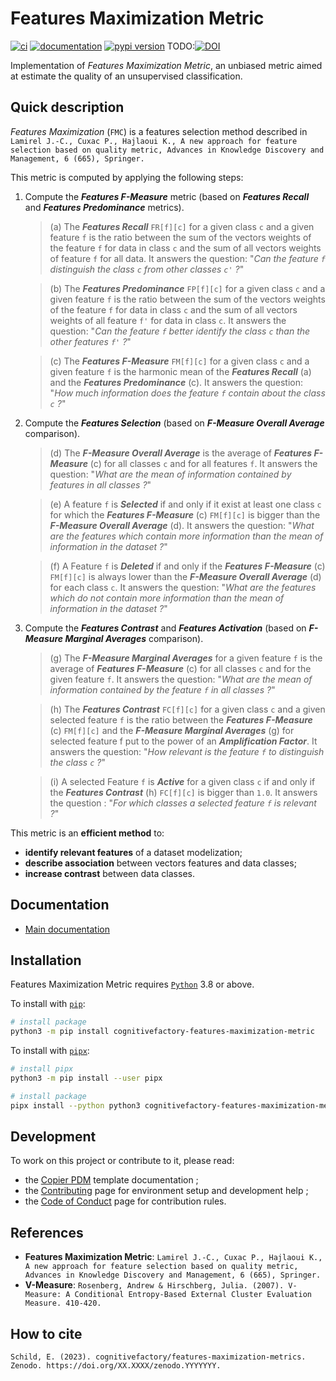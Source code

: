 # Features Maximization Metric

[![ci](https://github.com/cognitivefactory/features-maximization-metric/workflows/ci/badge.svg)](https://github.com/cognitivefactory/features-maximization-metric/actions?query=workflow%3Aci)
[![documentation](https://img.shields.io/badge/docs-mkdocs%20material-blue.svg?style=flat)](https://cognitivefactory.github.io/features-maximization-metric/)
[![pypi version](https://img.shields.io/pypi/v/cognitivefactory-features-maximization-metric.svg)](https://pypi.org/project/cognitivefactory-features-maximization-metric/)
TODO:[![DOI](https://zenodo.org/badge/DOI/XX.XXXX/zenodo.YYYYYYY.svg)](https://doi.org/XX.XXXX/zenodo.YYYYYYY)

Implementation of _Features Maximization Metric_, an unbiased metric aimed at estimate the quality of an unsupervised classification.


## <a name="Description"></a> Quick description

_Features Maximization_ (`FMC`) is a features selection method described in `Lamirel J.-C., Cuxac P., Hajlaoui K., A new approach for feature selection based on quality metric, Advances in Knowledge Discovery and Management, 6 (665), Springer.`

This metric is computed by applying the following steps:

1. Compute the ***Features F-Measure*** metric (based on ***Features Recall*** and ***Features Predominance*** metrics).

    > (a) The ***Features Recall*** `FR[f][c]` for a given class `c` and a given feature `f` is the ratio between
    > the sum of the vectors weights of the feature `f` for data in class `c`
    > and the sum of all vectors weights of feature `f` for all data.
    > It answers the question: "_Can the feature `f` distinguish the class `c` from other classes `c'` ?_"

    > (b) The ***Features Predominance*** `FP[f][c]` for a given class `c` and a given feature `f` is the ratio between
    > the sum of the vectors weights of the feature `f` for data in class `c`
    > and the sum of all vectors weights of all feature `f'` for data in class `c`.
    > It answers the question: "_Can the feature `f` better identify the class `c` than the other features `f'` ?_"

    > (c) The ***Features F-Measure*** `FM[f][c]` for a given class `c` and a given feature `f` is
    > the harmonic mean of the ***Features Recall*** (a) and the ***Features Predominance*** (c).
    > It answers the question: "_How much information does the feature `f` contain about the class `c` ?_"

2. Compute the ***Features Selection*** (based on ***F-Measure Overall Average*** comparison).

    > (d) The ***F-Measure Overall Average*** is the average of ***Features F-Measure*** (c) for all classes `c` and for all features `f`.
    > It answers the question: "_What are the mean of information contained by features in all classes ?_"

    > (e) A feature `f` is ***Selected*** if and only if it exist at least one class `c` for which the ***Features F-Measure*** (c) `FM[f][c]` is bigger than the ***F-Measure Overall Average*** (d).
    > It answers the question: "_What are the features which contain more information than the mean of information in the dataset ?_"

    > (f) A Feature `f` is ***Deleted*** if and only if the ***Features F-Measure*** (c) `FM[f][c]` is always lower than the ***F-Measure Overall Average*** (d) for each class `c`.
    > It answers the question: "_What are the features which do not contain more information than the mean of information in the dataset ?_"

3. Compute the ***Features Contrast*** and ***Features Activation*** (based on ***F-Measure Marginal Averages*** comparison).

    > (g) The ***F-Measure Marginal Averages*** for a given feature `f` is the average of ***Features F-Measure*** (c) for all classes `c` and for the given feature `f`.
    > It answers the question: "_What are the mean of information contained by the feature `f` in all classes ?_"

    > (h) The ***Features Contrast*** `FC[f][c]` for a given class `c` and a given selected feature `f` is the ratio between
    > the ***Features F-Measure*** (c) `FM[f][c]`
    > and the ***F-Measure Marginal Averages*** (g) for selected feature f
    > put to the power of an ***Amplification Factor***.
    > It answers the question: "_How relevant is the feature `f` to distinguish the class `c` ?_"

    > (i) A selected Feature `f` is ***Active*** for a given class `c` if and only if the ***Features Contrast*** (h) `FC[f][c]` is bigger than `1.0`.
    > It answers the question : "_For which classes a selected feature `f` is relevant ?_"

This metric is an **efficient method** to:

- **identify relevant features** of a dataset modelization;
- **describe association** between vectors features and data classes;
- **increase contrast** between data classes.


## <a name="Documentation"></a> Documentation

- [Main documentation](https://cognitivefactory.github.io/features-maximization-metric/)


## <a name="Installation"></a> Installation

Features Maximization Metric requires [`Python`](https://www.python.org/) 3.8 or above.

To install with [`pip`](https://github.com/pypa/pip):

```bash
# install package
python3 -m pip install cognitivefactory-features-maximization-metric
```

To install with [`pipx`](https://github.com/pypa/pipx):

```bash
# install pipx
python3 -m pip install --user pipx

# install package
pipx install --python python3 cognitivefactory-features-maximization-metric
```


## <a name="Development"></a> Development

To work on this project or contribute to it, please read:

- the [Copier PDM](https://pawamoy.github.io/copier-pdm/) template documentation ;
- the [Contributing](https://cognitivefactory.github.io/features-maximization-metric/contributing/) page for environment setup and development help ;
- the [Code of Conduct](https://cognitivefactory.github.io/features-maximization-metric/code_of_conduct/) page for contribution rules.


## <a name="References"></a> References

- **Features Maximization Metric**: `Lamirel J.-C., Cuxac P., Hajlaoui K., A new approach for feature selection based on quality metric, Advances in Knowledge Discovery and Management, 6 (665), Springer.`
- **V-Measure**: `Rosenberg, Andrew & Hirschberg, Julia. (2007). V-Measure: A Conditional Entropy-Based External Cluster Evaluation Measure. 410-420.`


## <a name="How to cite"></a> How to cite	

`Schild, E. (2023). cognitivefactory/features-maximization-metrics. Zenodo. https://doi.org/XX.XXXX/zenodo.YYYYYYY.`